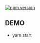 [![npm version](https://img.shields.io/npm/v/super-editor.svg?style=flat)](https://www.npmjs.com/package/super-editor)

## DEMO

- yarn start
